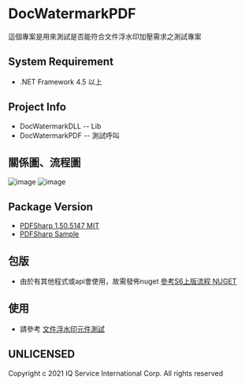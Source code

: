 # DocWatermarkPDF

這個專案是用來測試是否能符合文件浮水印加壓需求之測試專案


## System Requirement

* .NET Framework 4.5 以上

## Project Info

* DocWatermarkDLL -- Lib
* DocWatermarkPDF -- 測試呼叫
 
## 關係圖、流程圖

![image](/uploads/63837aaea9592adf08bb6605fa0ce7cf/image.png)
![image](/uploads/11dd2e19d0215c9873e4fbfdf7dca914/image.png)

## Package Version

* [PDFSharp 1.50.5147 MIT](http://www.pdfsharp.net/PDFsharp_License.ashx)
* [PDFSharp Sample](http://www.pdfsharp.net/wiki/PDFsharpSamples.ashx)

## 包版

* 由於有其他程式或api會使用，故需發佈nuget [參考S6上版流程 NUGET](http://10.190.173.136/IQ-Support/ProductBoard/issues/90)

## 使用

* 請參考 [文件浮水印元件測試](http://10.190.173.136/DevelopmentSupport/DevelopmentSupportBoard/issues/22)

## UNLICENSED

Copyright c 2021 IQ Service International Corp. All rights reserved